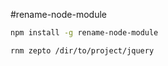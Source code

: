 #rename-node-module

```bash
npm install -g rename-node-module

rnm zepto /dir/to/project/jquery
```
